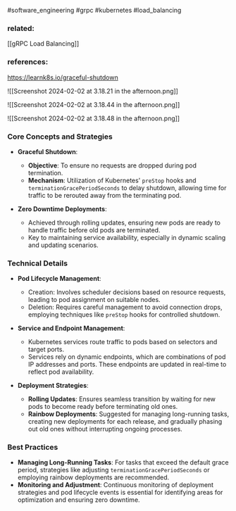 #software_engineering #grpc #kubernetes #load_balancing 

### related:
[[gRPC Load Balancing]]

### references:
https://learnk8s.io/graceful-shutdown

![[Screenshot 2024-02-02 at 3.18.21 in the afternoon.png]]

![[Screenshot 2024-02-02 at 3.18.44 in the afternoon.png]]

![[Screenshot 2024-02-02 at 3.18.48 in the afternoon.png]]

### Core Concepts and Strategies

- **Graceful Shutdown**:
  - **Objective**: To ensure no requests are dropped during pod termination.
  - **Mechanism**: Utilization of Kubernetes' `preStop` hooks and `terminationGracePeriodSeconds` to delay shutdown, allowing time for traffic to be rerouted away from the terminating pod.

- **Zero Downtime Deployments**:
  - Achieved through rolling updates, ensuring new pods are ready to handle traffic before old pods are terminated.
  - Key to maintaining service availability, especially in dynamic scaling and updating scenarios.

### Technical Details

- **Pod Lifecycle Management**:
  - Creation: Involves scheduler decisions based on resource requests, leading to pod assignment on suitable nodes.
  - Deletion: Requires careful management to avoid connection drops, employing techniques like `preStop` hooks for controlled shutdown.

- **Service and Endpoint Management**:
  - Kubernetes services route traffic to pods based on selectors and target ports.
  - Services rely on dynamic endpoints, which are combinations of pod IP addresses and ports. These endpoints are updated in real-time to reflect pod availability.

- **Deployment Strategies**:
  - **Rolling Updates**: Ensures seamless transition by waiting for new pods to become ready before terminating old ones.
  - **Rainbow Deployments**: Suggested for managing long-running tasks, creating new deployments for each release, and gradually phasing out old ones without interrupting ongoing processes.

### Best Practices

- **Managing Long-Running Tasks**: For tasks that exceed the default grace period, strategies like adjusting `terminationGracePeriodSeconds` or employing rainbow deployments are recommended.
- **Monitoring and Adjustment**: Continuous monitoring of deployment strategies and pod lifecycle events is essential for identifying areas for optimization and ensuring zero downtime.


